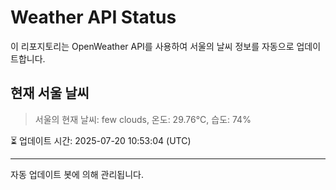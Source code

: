 
# Weather API Status

이 리포지토리는 OpenWeather API를 사용하여 서울의 날씨 정보를 자동으로 업데이트합니다.

## 현재 서울 날씨
> 서울의 현재 날씨: few clouds, 온도: 29.76°C, 습도: 74%

⏳ 업데이트 시간: 2025-07-20 10:53:04 (UTC)

---
자동 업데이트 봇에 의해 관리됩니다.
